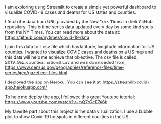 I am exploring using Streamlit to create a simple yet powerful dashboard to visualize COVID-19 cases and deaths for US states and counties.

I fetch the data from URL provided by the New York Times in their GitHub repository. This is time series data updated every day by some kind souls from the NY Times. You can read more about the data at:
https://github.com/nytimes/covid-19-data

I join this data to a csv file which has latitude, longitude information for US counties. I wanted to visualize COVID cases and deaths on a US map and this data will help me achieve that objective. The csv file is called, 2019_Gaz_counties_national.csv and was downloaded from, https://www.census.gov/geographies/reference-files/time-series/geo/gazetteer-files.html

I deployed the app on Heroku. You can see it at:
https://streamlit-covid-app.herokuapp.com/

To help me deploy the app, I followed this great Youtube tutorial:
https://www.youtube.com/watch?v=mQ7rGcE766k

My favorite part about this project is the data visualization. I use a bubble plot to show Covid-19 hotspots in different counties in the US.


